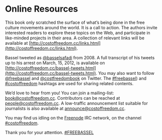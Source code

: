 # Online Resources

This book only scratched the surface of what’s being done in the free
culture movements around the world. It is a call to action. The
authors invite interested readers to explore these topics on the Web,
and participate in like-minded projects in their area. A collection of
relevant links will be available at
[http://costoffreedom.cc/links.html](http://costoffreedom.cc/links.html).

Bassel tweeted as [@basselsafadi](https://twitter.com/basselsafadi)
from 2008. A full transcript of his tweets up to his arrest on March,
15, 2012, is available on
[http://costoffreedom.cc/bassel-tweets.html](http://costoffreedom.cc/bassel-tweets.html). You
may also want to follow [@freebassel](https://twitter.com/freebassel)
and [@costfreedombook](https://twitter.com/costfreedombook) on
Twitter. The [#freebassel](https://twitter.com/hashtag/freebassel))
and [#costoffreedom](https://twitter.com/hashtag/costoffreedom)
hashtags are used for sharing related contents.

We’d love to hear from you! You can join a mailing-list:
[book@costoffreedom.cc](mailto:book-subscribe@costoffreedom.cc). Contributors
can be reached at
[people@costoffreedom.cc](mailto:people@costoffreedom.cc). A
low-traffic announcement list suitable for journalists is also
available at
[announce@costoffreedom.cc](mailto:cof-announce-subscribe@lists.costoffreedom.cc).

You may find us idling on the
[Freenode](http://freenode.net/using_the_network.shtml) IRC network,
on the channel
[#costoffreedom](ircs://irc.freenode.net:6697/#costoffreedom).

Thank you for your attention. [#FREEBASSEL][1]

[1]: http://freebassel.org/
